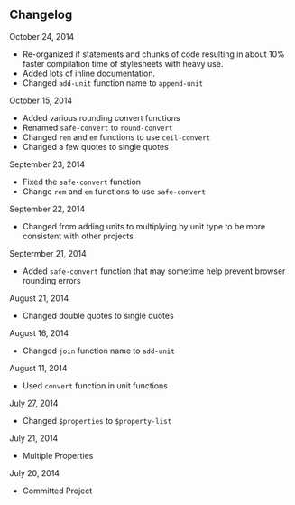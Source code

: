 ## Changelog

October 24, 2014
+ Re-organized if statements and chunks of code resulting in about 10% faster compilation time of stylesheets with heavy use.
+ Added lots of inline documentation.
+ Changed `add-unit` function name to `append-unit`

October 15, 2014
+ Added various rounding convert functions
+ Renamed `safe-convert` to `round-convert`
+ Changed `rem` and `em` functions to use `ceil-convert`
+ Changed a few quotes to single quotes

September 23, 2014
+ Fixed the `safe-convert` function
+ Change `rem` and `em` functions to use `safe-convert`

September 22, 2014
+ Changed from adding units to multiplying by unit type to be more consistent with other projects

Septermber 21, 2014
+ Added `safe-convert` function that may sometime help prevent browser rounding errors

August 21, 2014
+ Changed double quotes to single quotes

August 16, 2014
+ Changed `join` function name to `add-unit`

August 11, 2014
+ Used `convert` function in unit functions

July 27, 2014
+ Changed `$properties` to `$property-list`

July 21, 2014
+ Multiple Properties

July 20, 2014
+ Committed Project
